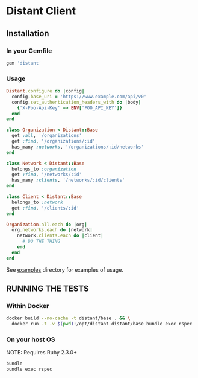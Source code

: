 
# Distant Client

## Installation

### In your Gemfile

```ruby
gem 'distant'
```

### Usage

```ruby
Distant.configure do |config|
  config.base_uri = 'https://www.example.com/api/v0'
  config.set_authentication_headers_with do |body|
    {'X-Foo-Api-Key' => ENV['FOO_API_KEY']}
  end
end

class Organization < Distant::Base
  get :all, '/organizations'
  get :find, '/organizations/:id'
  has_many :networks, '/organizations/:id/networks'
end

class Network < Distant::Base
  belongs_to :organization
  get :find, '/networks/:id'
  has_many :clients, '/networks/:id/clients'
end

class Client < Distant::Base
  belongs_to :network
  get :find, '/clients/:id'
end

Organization.all.each do |org|
  org.networks.each do |network|
    network.clients.each do |client|
      # DO THE THING
    end
  end
end
```

See [examples](examples) directory for examples of usage.

## RUNNING THE TESTS

### Within Docker

```bash
docker build --no-cache -t distant/base . && \
  docker run -t -v $(pwd):/opt/distant distant/base bundle exec rspec
```

### On your host OS

NOTE: Requires Ruby 2.3.0+

```bash
bundle
bundle exec rspec
```
